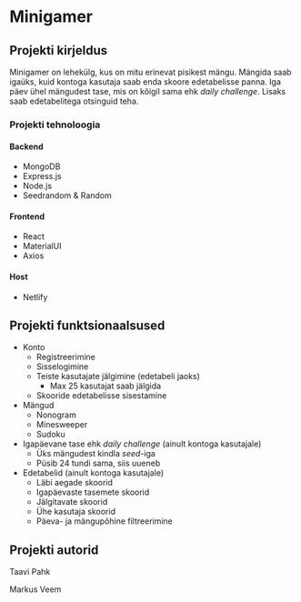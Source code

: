 # Minigamer

## Projekti kirjeldus

Minigamer on lehekülg, kus on mitu erinevat pisikest mängu. Mängida saab igaüks, kuid kontoga kasutaja saab enda skoore edetabelisse panna. Iga päev ühel mängudest tase, mis on kõigil sama ehk _daily challenge_. Lisaks saab edetabelitega otsinguid teha.

### Projekti tehnoloogia

#### Backend

-   MongoDB
-   Express.js
-   Node.js
-   Seedrandom & Random

#### Frontend

-   React
-   MaterialUI
-   Axios

#### Host

-   Netlify

## Projekti funktsionaalsused

-   Konto
    -   Registreerimine
    -   Sisselogimine
    -   Teiste kasutajate jälgimine (edetabeli jaoks)
        -   Max 25 kasutajat saab jälgida
    -   Skooride edetabelisse sisestamine
-   Mängud
    -   Nonogram
    -   Minesweeper
    -   Sudoku
-   Igapäevane tase ehk _daily challenge_ (ainult kontoga kasutajale)
    -   Üks mängudest kindla _seed_-iga
    -   Püsib 24 tundi sama, siis uueneb
-   Edetabelid (ainult kontoga kasutajale)
    -   Läbi aegade skoorid
    -   Igapäevaste tasemete skoorid
    -   Jälgitavate skoorid
    -   Ühe kasutaja skoorid
    -   Päeva- ja mängupõhine filtreerimine

## Projekti autorid

Taavi Pahk

Markus Veem
